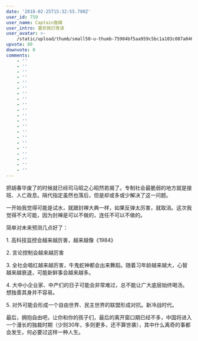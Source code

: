 ```yaml
---
date: '2018-02-25T15:32:55.700Z'
user_id: 759
user_name: Captain詹姆
user_intro: 喜欢挑灯夜读
user_avatar: >-
    /static/upload/thumb/small50-u-thumb-75904bf5aa959c5bc1a103c087a046fc8dc23586fc3.png
upvote: 80
downvote: 0
comments:
    - ''
    - ''
    - ''
    - ''
    - ''
    - ''
    - ''
    - ''
    - ''
    - ''
    - ''
    - ''
    - ''
    - ''
    - ''
    - ''
    - ''
    - ''
    - ''
    - ''
    - ''
---
```


把胡春华废了的时候就已经司马昭之心昭然若揭了。专制社会最脆弱的地方就是接班、人亡政息。隔代指定虽然也落后，但是却或多或少解决了这一问题。

一开始我觉得可能是试水，就跟封禅大典一样，如果反弹太厉害，就取消。这次我觉得不大可能，因为封禅是可以不做的，连任不可以不做的。

  

简单对未来预测几点好了：

1\. 高科技监控会越来越厉害，越来越像《1984》

2\. 言论控制会越来越厉害

3\. 全社会唱红越来越厉害，牛鬼蛇神都会出来舞蹈。随着习年龄越来越大，心智越来越衰退，可能新鲜事会越来越多。

4\. 大中小企业家、中产们的日子可能会非常难过，总不能让广大底层始终喝汤。想独善其身并不容易。

5\. 对外可能会形成一个自由世界、民主世界的联盟形成对抗。新冷战时代。

  

最后，拥抱自由吧，让你和你的孩子们，最后的离开窗口期已经不多，中国将进入一个漫长的独裁时期（少则30年，多则更多，还不算世袭），其中什么离奇的事都会发生，何必要过这样一种人生。
